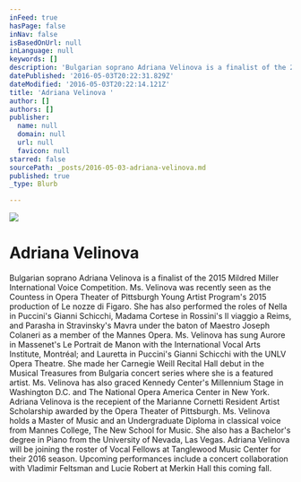 ```yaml
---
inFeed: true
hasPage: false
inNav: false
isBasedOnUrl: null
inLanguage: null
keywords: []
description: 'Bulgarian soprano Adriana Velinova is a finalist of the 2015 Mildred Miller International Voice Competition. Ms. Velinova was recently seen as the Countess in Opera Theater of Pittsburgh Young Artist Program’s 2015 production of Le nozze di Figaro. She has also performed the roles of Nella in Puccini’s Gianni Schicchi, Madama Cortese in Rossini’s Il viaggio a Reims, and Parasha in Stravinsky’s Mavra under the baton of Maestro Joseph Colaneri as a member of the Mannes Opera. Ms. Velinova has sung Aurore in Massenet’s Le Portrait de Manon with the International Vocal Arts Institute, Montréal; and Lauretta in Puccini’s Gianni Schicchi with the UNLV Opera Theatre. She made her Carnegie Weill Recital Hall debut in the Musical Treasures from Bulgaria concert series where she is a featured artist. Ms. Velinova has also graced Kennedy Center’s Millennium Stage in Washington D.C. and The National Opera America Center in New York. Adriana Velinova is the recepient of the Marianne Cornetti Resident Artist Scholarship awarded by the Opera Theater of Pittsburgh. Ms. Velinova holds a Master of Music and an Undergraduate Diploma in classical voice from Mannes College, The New School for Music. She also has a Bachelor’s degree in Piano from the University of Nevada, Las Vegas. Adriana Velinova will be joining the roster of Vocal Fellows at Tanglewood Music Center for their 2016 season. Upcoming performances include a concert collaboration with Vladimir Feltsman and Lucie Robert at Merkin Hall this coming fall.'
datePublished: '2016-05-03T20:22:31.829Z'
dateModified: '2016-05-03T20:22:14.121Z'
title: 'Adriana Velinova '
author: []
authors: []
publisher:
  name: null
  domain: null
  url: null
  favicon: null
starred: false
sourcePath: _posts/2016-05-03-adriana-velinova.md
published: true
_type: Blurb

---
```

![](https://the-grid-user-content.s3-us-west-2.amazonaws.com/e964f692-1c9d-4d3a-98d0-ef295888e4c4.jpg)

# Adriana Velinova

Bulgarian soprano Adriana Velinova is a finalist of the 2015 Mildred Miller International Voice Competition. Ms. Velinova was recently seen as the Countess in Opera Theater of Pittsburgh Young Artist Program's 2015 production of Le nozze di Figaro. She has also performed the roles of Nella in Puccini's Gianni Schicchi, Madama Cortese in Rossini's Il viaggio a Reims, and Parasha in Stravinsky's Mavra under the baton of Maestro Joseph Colaneri as a member of the Mannes Opera. Ms. Velinova has sung Aurore in Massenet's Le Portrait de Manon with the International Vocal Arts Institute, Montréal; and Lauretta in Puccini's Gianni Schicchi with the UNLV Opera Theatre. She made her Carnegie Weill Recital Hall debut in the Musical Treasures from Bulgaria concert series where she is a featured artist. Ms. Velinova has also graced Kennedy Center's Millennium Stage in Washington D.C. and The National Opera America Center in New York. Adriana Velinova is the recepient of the Marianne Cornetti Resident Artist Scholarship awarded by the Opera Theater of Pittsburgh. Ms. Velinova holds a Master of Music and an Undergraduate Diploma in classical voice from Mannes College, The New School for Music. She also has a Bachelor's degree in Piano from the University of Nevada, Las Vegas. Adriana Velinova will be joining the roster of Vocal Fellows at Tanglewood Music Center for their 2016 season. Upcoming performances include a concert collaboration with Vladimir Feltsman and Lucie Robert at Merkin Hall this coming fall.